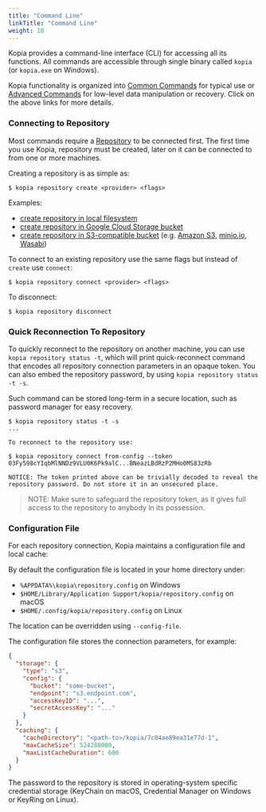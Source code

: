 ```yaml
---
title: "Command Line"
linkTitle: "Command Line"
weight: 10
---
```


Kopia provides a command-line interface (CLI) for accessing all its functions. All commands are accessible through single binary called `kopia` (or `kopia.exe` on Windows).

Kopia functionality is organized into [Common Commands](common/) for typical use or [Advanced Commands](advanced/) for low-level data manipulation or recovery. Click on the above links for more details.

### Connecting to Repository

Most commands require a [Repository](../../advanced/architecture/) to be connected first. The first time you use Kopia, repository must be created, later on it can be connected to from one or more machines.

Creating a repository is as simple as:

```shell
$ kopia repository create <provider> <flags>
```

Examples:

* [create repository in local filesystem](common/repository-create-filesystem/)
* [create repository in Google Cloud Storage bucket](common/repository-create-google/)
* [create repository in S3-compatible bucket](common/repository-create-s3/) (e.g. [Amazon S3](https://aws.amazon.com/s3/), [minio.io](https://minio.io/), [Wasabi](https://wasabi.com))

To connect to an existing repository use the same flags but instead of `create` use `connect`:

```shell
$ kopia repository connect <provider> <flags>
```

To disconnect:

```shell
$ kopia repository disconnect
```

### Quick Reconnection To Repository

To quickly reconnect to the repository on another machine, you can use `kopia repository status -t`, which will print quick-reconnect command that encodes all repository connection parameters in an opaque token. You can also embed the repository password, by using `kopia repository status -t -s`.

Such command can be stored long-term in a secure location, such as password manager for easy recovery.

```shell
$ kopia repository status -t -s
...

To reconnect to the repository use:

$ kopia repository connect from-config --token 03Fy598cYIqbMlNNDz9VLU0K6Pk9alC...BNeazLBdRzP2MHo0MS83zRb

NOTICE: The token printed above can be trivially decoded to reveal the repository password. Do not store it in an unsecured place.
```

> NOTE: Make sure to safeguard the repository token, as it gives full access to the repository to anybody in its possession.

### Configuration File

For each repository connection, Kopia maintains a configuration file and local cache:

By default the configuration file is located in your home directory under:

* `%APPDATA%\kopia\repository.config` on Windows
* `$HOME/Library/Application Support/kopia/repository.config` on macOS
* `$HOME/.config/kopia/repository.config` on Linux

The location can be overridden using `--config-file`.

The configuration file stores the connection parameters, for example:

```json
{
  "storage": {
    "type": "s3",
    "config": {
      "bucket": "some-bucket",
      "endpoint": "s3.endpoint.com",
      "accessKeyID": "...",
      "secretAccessKey": "..."
    }
  },
  "caching": {
    "cacheDirectory": "<path-to>/kopia/7c04ae89ea31e77d-1",
    "maxCacheSize": 524288000,
    "maxListCacheDuration": 600
  }
}
```

The password to the repository is stored in operating-system specific credential storage (KeyChain on macOS, Credential Manager on Windows or KeyRing on Linux).
